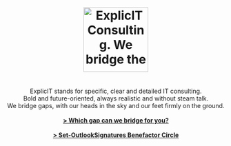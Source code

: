 ---
layout: page
title: <img src="/assets/images/Original-ExplicIT-Consulting_-color-on-transparent_-company-and-slogan.png" alt="ExplicIT Consulting. We bridge the gap." height="150px">
subtitle: <br>ExplicIT stands for specific, clear and detailed IT consulting.<br>Bold and future-oriented, always realistic and without steam talk.<br>We bridge gaps, with our heads in the sky and our feet firmly on the ground.<br><br><strong><a href="/services/">> Which gap can we bridge for you?</a><br><br><a href="/open-source/set-outlooksignatures/">> Set-OutlookSignatures Benefactor Circle</a></strong>
hero_image: /assets/images/Background, Golden Bridge Vietnam.jpg
hero_height: is-fullheight-with-navbar
hero_darken: true
description: We bridge the gap between strategy and execution. ExplicIT stands for specific, clear and detailed IT consulting.
image: "/assets/images/Original-ExplicIT-Consulting_-color-on-black.png"
---